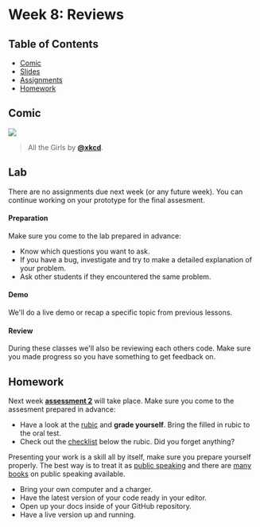 <!--lint disable no-html-->

# Week 8: Reviews

## Table of Contents

*   [Comic](#comic)
*   [Slides](#slides)
*   [Assignments](#assignments)
*   [Homework](#homework)

## Comic

[![][comic-cover]][comic-link]

> All the Girls by [**@xkcd**][comic-author].

## Lab

There are no assignments due next week (or any future week). You can continue working on your prototype for the final assesment.

#### Preparation

Make sure you come to the lab prepared in advance:

* Know which questions you want to ask.
* If you have a bug, investigate and try to make a detailed explanation of your problem.
* Ask other students if they encountered the same problem.

#### Demo

We'll do a live demo or recap a specific topic from previous lessons.

#### Review

During these classes we'll also be reviewing each others code. Make sure you made progress so you have something to get feedback on.

## Homework

Next week [**assessment 2**](/assessments/a2.md) will take place. Make sure you come to the assesment prepared in advance:
* Have a look at the [rubic](/grading.md) and **grade yourself**. Bring the filled in rubic to the oral test.
* Check out the [checklist](/grading.md) below the rubic. Did you forget anything?

Presenting your work is a skill all by itself, make sure you prepare yourself properly. The best way is to treat it as [public speaking](https://abookapart.com/products/demystifying-public-speaking) and there are [many books](https://be.noti.st/2018/recommended-books-for-public-speakers) on public speaking available.
* Bring your own computer and a charger.
* Have the latest version of your code ready in your editor.
* Open up your docs inside of your GitHub repository.
* Have a live version up and running.


[bugs]: readme.md#bugs

[comic-cover]: https://imgs.xkcd.com/comics/all_the_girls.png

[comic-link]: https://xkcd.com/770/

[comic-author]: https://xkcd.com

[refresh]: readme.md#resources-to-refresh-your-memory

[moodle-be]: https://moodle.cmd.hva.nl/course/view.php?id=431
